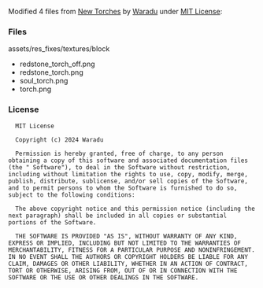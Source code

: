 Modified 4 files from [New Torches](https://modrinth.com/project/Hrl26TBG) by [Waradu](https://modrinth.com/user/Waradu) under [MIT License](https://spdx.org/licenses/MIT.html):

### Files

assets/res_fixes/textures/block

- redstone_torch_off.png
- redstone_torch.png
- soul_torch.png
- torch.png

### License

      MIT License

      Copyright (c) 2024 Waradu

      Permission is hereby granted, free of charge, to any person obtaining a copy of this software and associated documentation files (the " Software"), to deal in the Software without restriction, including without limitation the rights to use, copy, modify, merge, publish, distribute, sublicense, and/or sell copies of the Software, and to permit persons to whom the Software is furnished to do so, subject to the following conditions:

      The above copyright notice and this permission notice (including the next paragraph) shall be included in all copies or substantial portions of the Software.

      THE SOFTWARE IS PROVIDED "AS IS", WITHOUT WARRANTY OF ANY KIND, EXPRESS OR IMPLIED, INCLUDING BUT NOT LIMITED TO THE WARRANTIES OF MERCHANTABILITY, FITNESS FOR A PARTICULAR PURPOSE AND NONINFRINGEMENT. IN NO EVENT SHALL THE AUTHORS OR COPYRIGHT HOLDERS BE LIABLE FOR ANY CLAIM, DAMAGES OR OTHER LIABILITY, WHETHER IN AN ACTION OF CONTRACT, TORT OR OTHERWISE, ARISING FROM, OUT OF OR IN CONNECTION WITH THE SOFTWARE OR THE USE OR OTHER DEALINGS IN THE SOFTWARE.